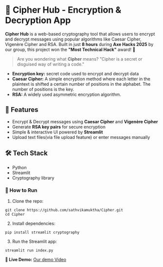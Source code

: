 # 🔐 Cipher Hub - Encryption & Decryption App

**Cipher Hub** is a web-based cryptography tool that allows users to encrypt and decrypt messages using popular algorithms like Caesar Cipher, Vigenère Cipher and RSA. Built in just **8 hours** during **Axe Hacks 2025** by our group, this project won the **"Most Technical Hack"** award! 🎉

> Are you wondering what **Cipher** means? "Cipher is a secret or disguised way of writing a code."

- **Encryption key:** secret code used to encrypt and decrypt data
- **Caesar Cipher:** A simple encryption method where each letter in the plaintext is shifted a certain number of positions in the alphabet. The number of positions is the key.
- **RSA:** A widely used asymmetric encryption algorithm.

## 🚀 Features
- Encrypt & Decrypt messages using **Caesar Cipher** and **Vigenère Cipher**
- Generate **RSA key pairs** for secure encryption
- Simple & interactive UI powered by **Streamlit**
- Upload text files(via file upload feature) or enter messages manually

## 🛠️ Tech Stack
 - Python
 - Streamlit
 - Cryptography library


### 📌 How to Run
1. Clone the repo:
```
git clone https://github.com/sathvikamuktha/Cipher.git
cd Cipher
```
2. Install dependencies:
```
pip install streamlit cryptography
```
3. Run the Streamlit app:
```
streamlit run index.py
```
   
**🔗 Live Demo:** [Our demo Video](https://drive.google.com/file/d/19-7yDBwMgmo-016SqCRlTmNjDd_57IYI/view?usp=drive_link)
